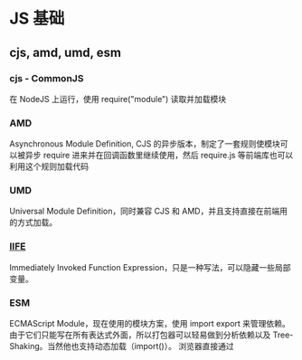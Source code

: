 # JS 基础

## cjs, amd, umd, esm

### cjs - CommonJS

在 NodeJS 上运行，使用 require("module") 读取并加载模块

### AMD

Asynchronous Module Definition, CJS 的异步版本，制定了一套规则使模块可以被异步 require 进来并在回调函数里继续使用，然后 require.js 等前端库也可以利用这个规则加载代码

### UMD

Universal Module Definition，同时兼容 CJS 和 AMD，并且支持直接在前端用 <script src="lib.umd.js"></script> 的方式加载。

### [IIFE](https://developer.mozilla.org/en-US/docs/Glossary/IIFE)

Immediately Invoked Function Expression，只是一种写法，可以隐藏一些局部变量。

### ESM

ECMAScript Module，现在使用的模块方案，使用 import export 来管理依赖。
由于它们只能写在所有表达式外面，所以打包器可以轻易做到分析依赖以及 Tree-Shaking。当然他也支持动态加载（import()）。
浏览器直接通过 <script type="module"> 即可使用该写法。NodeJS 可以通过使用 mjs 后缀或者在 package.json 添加 "type": "module" 来使用

## 常见问题

### eval 是做什么的？

eval 的功能是把对应的字符串解析成 JS 代码并运行

- eval 不安全，若有用户输入会有被攻击风险
- 非常耗性能（先解析成 js 语句，再执行）

### [严格模式的限制](https://developer.mozilla.org/zh-CN/docs/Web/JavaScript/Reference/Strict_mode/Transitioning_to_strict_mode)

- 变量必须声明后再使用
- 函数的参数不能有同名属性，否则报错
- 不能使用 with 语句
- 不能对只读属性赋值，否则报错
- 不能使用前缀 0 表示八进制数，否则报错
- 不能删除不可删除的属性，否则报错
- 不能删除变量 delete prop，会报错，只能删除属性 delete global[prop]
- eval 不会在它的外层作用域引入变量
- eval 和 arguments 不能被重新赋值
- arguments 不会自动反映函数参数的变化
- 不能使用 arguments.callee
- 不能使用 arguments.caller
- 禁止 this 指向全局对象
- 不能使用 fn.caller 和 fn.arguments 获取函数调用的堆栈
- 增加了保留字（比如 protected、static 和 interface）

### Javascript 垃圾回收方法

标记清除（mark and sweep）

- 这是 JavaScript 最常见的垃圾回收方式，当变量进入执行环境的时候，比如函数中声明一个变量，垃圾回收器将其标记为“进入环境”，当变量离开环境的时候（函数执行结束）将其标记为“离开环境”
- 垃圾回收器会在运行的时候给存储在内存中的所有变量加上标记，然后去掉环境中的变量以及被环境中变量所引用的变量（闭包），在这些完成之后仍存在标记的就是要删除的变量了

引用计数(reference counting)

- 在低版本 IE 中经常会出现内存泄露，很多时候就是因为其采用引用计数方式进行垃圾回收。引用计数的策略是跟踪记录每个值被使用的次数，当声明了一个 变量并将一个引用类型赋值给该变量的时候这个值的引用次数就加 1，如果该变量的值变成了另外一个，则这个值得引用次数减 1，当这个值的引用次数变为 0 的时 候，说明没有变量在使用，这个值没法被访问了，因此可以将其占用的空间回收，这样垃圾回收器会在运行的时候清理掉引用次数为 0 的值占用的空间

参考链接 [内存管理-MDN](https://developer.mozilla.org/zh-CN/docs/Web/JavaScript/Memory_Management)

### 哪些操作会造成内存泄漏？

- JavaScript 内存泄露指对象在不需要使用它时仍然存在，导致占用的内存不能使用或回收
- 未使用 var 声明的全局变量
- 闭包函数(Closures)
- 循环引用(两个对象相互引用)
- 控制台日志(console.log)
- 移除存在绑定事件的 DOM 元素(IE)

### 为什么要使用模块化？都有哪几种方式可以实现模块化，各有什么特点？

模块化可以给我们带来以下好处

- 解决命名冲突
- 提供复用性
- 提高代码可维护性

实现模块化方式：

- 立即执行函数
- AMD 和 CMD
- CommonJS
- ES Module

### setTimeout、setInterval

常见的定时器函数有 `setTimeout`、`setInterval`、`requestAnimationFrame`，但 setTimeout、setInterval 并不是到了哪个时间就执行，**而是到了那个时间把任务加入到异步事件队列中**。

因为 JS 是单线程执行的，如果某些同步代码影响了性能，就会导致 setTimeout 不会按期执行。

而 setInterval 可能经过了很多同步代码的阻塞，导致不正确了，可以使用 setTimeout 每次获取 Date 值，计算距离下一次期望执行的时间还有多久来动态的调整。

[requestAnimationFrame](https://developer.mozilla.org/zh-CN/docs/Web/API/Window/requestAnimationFrame) 自带函数节流功能，基本可以保证在 16.6 毫秒内只执行一次（不掉帧的情况下），并且该函数的延时效果是精确的，没有其他定时器时间不准的问题

### cookie，localStorage，sessionStorage，indexDB

|     特性     |                   cookie                   |       localStorage       | sessionStorage |         indexDB          |
| :----------: | :----------------------------------------: | :----------------------: | :------------: | :----------------------: |
| 数据生命周期 |     一般由服务器生成，可以设置过期时间     | 除非被清理，否则一直存在 | 页面关闭就清理 | 除非被清理，否则一直存在 |
| 数据存储大小 |                     4K                     |            5M            |       5M       |           无限           |
| 与服务端通信 | 每次都会携带在 header 中，对于请求性能影响 |          不参与          |     不参与     |          不参与          |

从上表可以看到，`cookie` 已经不建议用于存储。如果没有大量数据存储需求的话，可以使用 `localStorage` 和 `sessionStorage` 。对于不怎么改变的数据尽量使用 `localStorage` 存储，否则可以用 `sessionStorage` 存储。

对于 `cookie`，我们还需要注意安全性。

|   属性    |                              作用                              |
| :-------: | :------------------------------------------------------------: |
|   value   | 如果用于保存用户登录态，应该将该值加密，不能使用明文的用户标识 |
| http-only |             不能通过 JS 访问 Cookie，减少 XSS 攻击             |
|  secure   |                只能在协议为 HTTPS 的请求中携带                 |
| same-site |     规定浏览器不能在跨域请求中携带 Cookie，减少 CSRF 攻击      |

### sessionStorage

单页面Single page application 可以传输数据。

本页面以新页面或窗口打开的同源页面可以共享状态，新建页签时会复制顶级会话上下文作为新会话的上下文。
